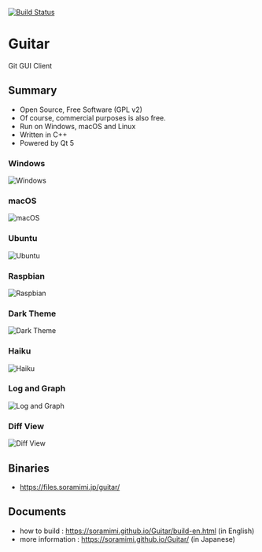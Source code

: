 [![Build Status](https://travis-ci.com/soramimi/Guitar.svg?branch=master)](https://travis-ci.com/soramimi/Guitar)

# Guitar
Git GUI Client

## Summary

* Open Source, Free Software (GPL v2)
* Of course, commercial purposes is also free.
* Run on Windows, macOS and Linux
* Written in C++
* Powered by Qt 5

### Windows
![Windows](https://soramimi.github.io/Guitar/screenshots/windows.png "Windows")

### macOS
![macOS](https://soramimi.github.io/Guitar/screenshots/macos.png "macOS")

### Ubuntu
![Ubuntu](https://soramimi.github.io/Guitar/screenshots/ubuntu.png "Ubuntu")

### Raspbian
![Raspbian](https://soramimi.github.io/Guitar/screenshots/raspberrypi0.jpg "Raspbian")

### Dark Theme
![Dark Theme](https://soramimi.github.io/Guitar/screenshots/raspberrypi1.jpg "Dark Theme")

### Haiku
![Haiku](https://soramimi.github.io/Guitar/screenshots/haiku.png "Haiku")

### Log and Graph
![Log and Graph](https://soramimi.github.io/Guitar/screenshots/commitgraph.png "Log and Graph")

### Diff View
![Diff View](https://soramimi.github.io/Guitar/screenshots/diffview.png "Diff View")

## Binaries

* https://files.soramimi.jp/guitar/

## Documents

* how to build : https://soramimi.github.io/Guitar/build-en.html (in English)
* more information : https://soramimi.github.io/Guitar/ (in Japanese)
